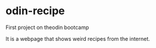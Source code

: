 # odin-recipe
First project on theodin bootcamp

It is a webpage that shows weird recipes from the internet.
